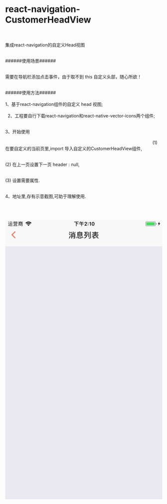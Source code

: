 # react-navigation-CustomerHeadView<br><br>

集成react-navigation的自定义Head视图<br><br>

######使用场景######<br><br>

需要在导航栏添加点击事件，由于取不到 this 自定义头部，随心所欲！<br><br>

######使用方法######<br><br>
1、基于react-navigation组件的自定义 head 视图;<br><br> 
  
2、工程要自行下载react-navigation和react-native-vector-icons两个组件;<br><br>

3、开始使用<br><br>                                                                                                                
        
(1) 在要自定义的当前页里,import 导入自定义的CustomerHeadView组件,<br><br>

(2) 在上一页设置下一页 header : null,<br><br>

(3) 设置需要属性.<br><br>

4、地址里,存有示意截图,可助于理解使用.<br><br><br><br>

![Image text](https://github.com/183959633/react-navigation-CustomerHeadView/raw/master/下一页.png)

